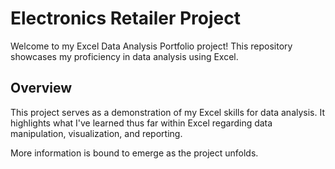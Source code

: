 # Electronics Retailer Project

Welcome to my Excel Data Analysis Portfolio project! This repository showcases my proficiency in data analysis using Excel.

## Overview

This project serves as a demonstration of my Excel skills for data analysis. It highlights what I've learned thus far within Excel regarding data manipulation, visualization, and reporting.

More information is bound to emerge as the project unfolds.
